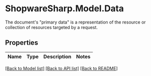 # ShopwareSharp.Model.Data
The document's \"primary data\" is a representation of the resource or collection of resources targeted by a request.

## Properties

Name | Type | Description | Notes
------------ | ------------- | ------------- | -------------

[[Back to Model list]](../../README.md#documentation-for-models) [[Back to API list]](../../README.md#documentation-for-api-endpoints) [[Back to README]](../../README.md)

